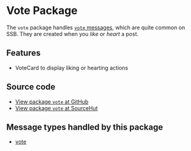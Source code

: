 # Vote Package

The `vote` package handles [`vote` messages](https://scuttlebot.io/docs/message-types/vote.html), which are quite common on SSB. They are created when you _like_ or _heart_ a post.

## Features

* VoteCard to display liking or hearting actions

## Source code
* [View package `vote` at GitHub](https://github.com/soapdog/patchfox/blob/master/ui/packages/vote) 
* [View package `vote` at SourceHut](https://git.sr.ht/~soapdog/patchfox/tree/master/item/ui/packages/vote)


## Message types handled by this package

* [vote](/message_types/vote)
